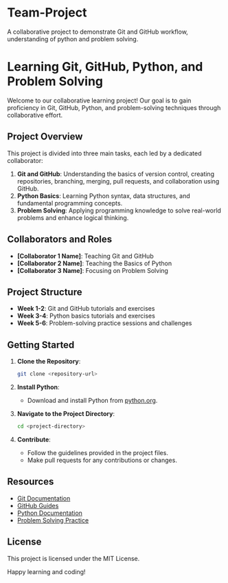# Team-Project
A collaborative project to demonstrate Git and GitHub workflow, understanding of python and problem solving.

# Learning Git, GitHub, Python, and Problem Solving

Welcome to our collaborative learning project! Our goal is to gain proficiency in Git, GitHub, Python, and problem-solving techniques through collaborative effort.

## Project Overview

This project is divided into three main tasks, each led by a dedicated collaborator:
1. **Git and GitHub**: Understanding the basics of version control, creating repositories, branching, merging, pull requests, and collaboration using GitHub.
2. **Python Basics**: Learning Python syntax, data structures, and fundamental programming concepts.
3. **Problem Solving**: Applying programming knowledge to solve real-world problems and enhance logical thinking.

## Collaborators and Roles

- **[Collaborator 1 Name]**: Teaching Git and GitHub
- **[Collaborator 2 Name]**: Teaching the Basics of Python
- **[Collaborator 3 Name]**: Focusing on Problem Solving

## Project Structure

- **Week 1-2**: Git and GitHub tutorials and exercises
- **Week 3-4**: Python basics tutorials and exercises
- **Week 5-6**: Problem-solving practice sessions and challenges

## Getting Started

1. **Clone the Repository**:
    ```sh
    git clone <repository-url>
    ```
2. **Install Python**:
    - Download and install Python from [python.org](https://www.python.org/).

3. **Navigate to the Project Directory**:
    ```sh
    cd <project-directory>
    ```

4. **Contribute**:
    - Follow the guidelines provided in the project files.
    - Make pull requests for any contributions or changes.

## Resources

- [Git Documentation](https://git-scm.com/doc)
- [GitHub Guides](https://guides.github.com/)
- [Python Documentation](https://docs.python.org/3/)
- [Problem Solving Practice](https://leetcode.com/)

## License

This project is licensed under the MIT License.

Happy learning and coding!

